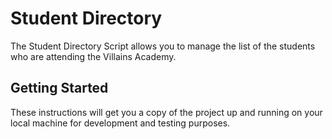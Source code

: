 # Student Directory #

The Student Directory Script allows you to manage the list of the students who are attending the Villains Academy.

## Getting Started ##

These instructions will get you a copy of the project up and running on your local machine for development and testing purposes.

